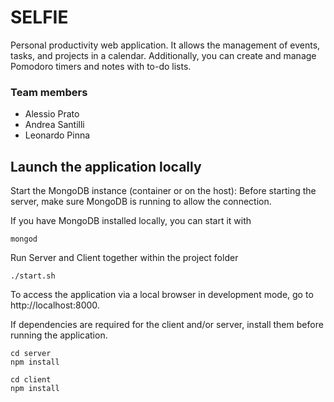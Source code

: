 # SELFIE

Personal productivity web application.
It allows the management of events, tasks, and projects in a calendar.
Additionally, you can create and manage Pomodoro timers and notes with to-do lists.

### Team members 

-   Alessio Prato
-   Andrea Santilli
-   Leonardo Pinna

## Launch the application locally

Start the MongoDB instance (container or on the host):
Before starting the server, make sure MongoDB is running to allow the connection.

If you have MongoDB installed locally, you can start it with
```(bash)
mongod
```

Run Server and Client together within the project folder
```(bash)
./start.sh
```

To access the application via a local browser in development mode, go to http://localhost:8000.


If dependencies are required for the client and/or server, install them before running the application.
```(bash)
cd server
npm install
```
```(bash)
cd client
npm install
```

